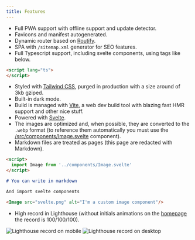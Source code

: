 ```yaml
---
title: Features
---
```


<script>
  import Image from '../components/ImageCaption.svelte'
</script>

* Full PWA support with offline support and update detector.
* Favicons and manifest autogenerated.
* Dynamic router based on [Routify](https://routify.dev).
* SPA with `/sitemap.xml` generator for SEO features.
* Full Typescript support, including svelte components, using tags like below.

```html
<script lang="ts">
</script>
```

* Styled with [Tailwind CSS](https://tailwindcss.com), purged in production with a size around of 3kb gziped.
* Built-in dark mode.
* Build is managed with [Vite](https://github.com/vitejs/vite), a web dev build tool with blazing fast HMR support and other nice stuff.
* Powered with [Svelte](https://svelte.dev).
* The images are optimized and, when possible, they are converted to the `.webp` format (to reference them automatically you must use the [/src/components/Image.svelte](https://github.com/juandroid007/svits/blob/master/src/components/Image.svelte) component).
* Markdown files are treated as pages (this page are redacted with Markdown).

```md
<script>
  import Image from '../components/Image.svelte'
</script>

# You can write in markdown

And import svelte components

<Image src="svelte.png" alt="I'm a custom image component"/>
```

* High record in Lighthouse (without initials animations on the [homepage](/) the record is <span class="text-green-500 dark:text-green-400">100/100/100</span>).

![Lighthouse record on mobile](features/lighthouse_mobile.png)
![Lighthouse record on desktop](features/lighthouse_desktop.png)

